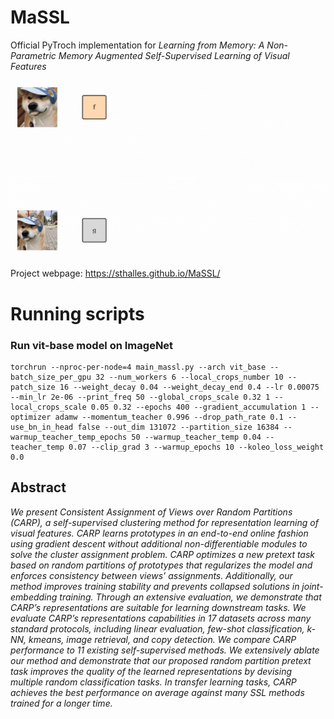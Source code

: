 # MaSSL
Official PyTroch implementation for *Learning from Memory: A Non-Parametric Memory Augmented Self-Supervised Learning of Visual Features*

![Alt Text](https://github.com/sthalles/MaSSL/blob/main/assets/method_video.gif)

Project webpage: https://sthalles.github.io/MaSSL/

# Running scripts

### Run vit-base model on ImageNet

```
torchrun --nproc-per-node=4 main_massl.py --arch vit_base --batch_size_per_gpu 32 --num_workers 6 --local_crops_number 10 --patch_size 16 --weight_decay 0.04 --weight_decay_end 0.4 --lr 0.00075 --min_lr 2e-06 --print_freq 50 --global_crops_scale 0.32 1 --local_crops_scale 0.05 0.32 --epochs 400 --gradient_accumulation 1 --optimizer adamw --momentum_teacher 0.996 --drop_path_rate 0.1 --use_bn_in_head false --out_dim 131072 --partition_size 16384 --warmup_teacher_temp_epochs 50 --warmup_teacher_temp 0.04 --teacher_temp 0.07 --clip_grad 3 --warmup_epochs 10 --koleo_loss_weight 0.0
```

## Abstract

*We present Consistent Assignment of Views over Random Partitions (CARP), a self-supervised clustering method for representation learning of visual features. CARP learns prototypes in an end-to-end online fashion using gradient descent without additional non-differentiable modules to solve the cluster assignment problem. CARP optimizes a new pretext task based on random partitions of prototypes that regularizes the model and enforces consistency between views’ assignments. Additionally, our method improves training stability and prevents collapsed solutions in joint-embedding training. Through an extensive evaluation, we demonstrate that CARP’s representations are suitable for learning downstream tasks. We evaluate CARP’s representations capabilities in 17 datasets across many standard protocols, including linear evaluation, few-shot classification, k-NN, kmeans, image retrieval, and copy detection. We compare CARP performance to 11 existing self-supervised methods. We extensively ablate our method and demonstrate that our proposed random partition pretext task improves the quality of the learned representations by devising multiple random classification tasks. In transfer learning tasks, CARP achieves the best performance on average against many SSL methods trained for a longer time.*